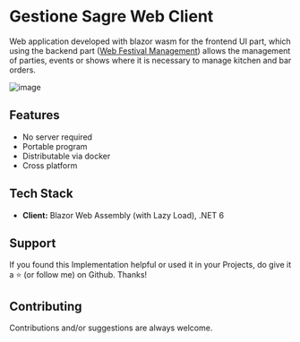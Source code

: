 ﻿# Gestione Sagre Web Client

Web application developed with blazor wasm for the frontend UI part, which using the backend part ([Web Festival Management](https://github.com/AngeloDotNet/GestioneSagreWeb)) allows the management of parties, events or shows where it is necessary to manage kitchen and bar orders.

![image](https://github.com/AngeloDotNet/GestioneSagreWeb/assets/49655304/12940b13-46d3-4b23-8df9-b01f2b6553d5)

## Features

- No server required
- Portable program
- Distributable via docker
- Cross platform

## Tech Stack

- **Client:** Blazor Web Assembly (with Lazy Load), .NET 6

## Support

If you found this Implementation helpful or used it in your Projects, do give it a ⭐ (or follow me) on Github. Thanks!

## Contributing

Contributions and/or suggestions are always welcome.
